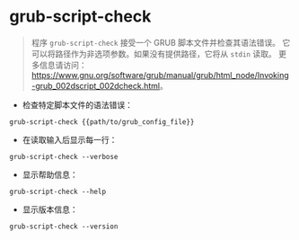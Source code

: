 # grub-script-check

> 程序 `grub-script-check` 接受一个 GRUB 脚本文件并检查其语法错误。
> 它可以将路径作为非选项参数。如果没有提供路径，它将从 `stdin` 读取。
> 更多信息请访问：<https://www.gnu.org/software/grub/manual/grub/html_node/Invoking-grub_002dscript_002dcheck.html>。

- 检查特定脚本文件的语法错误：

`grub-script-check {{path/to/grub_config_file}}`

- 在读取输入后显示每一行：

`grub-script-check --verbose`

- 显示帮助信息：

`grub-script-check --help`

- 显示版本信息：

`grub-script-check --version`